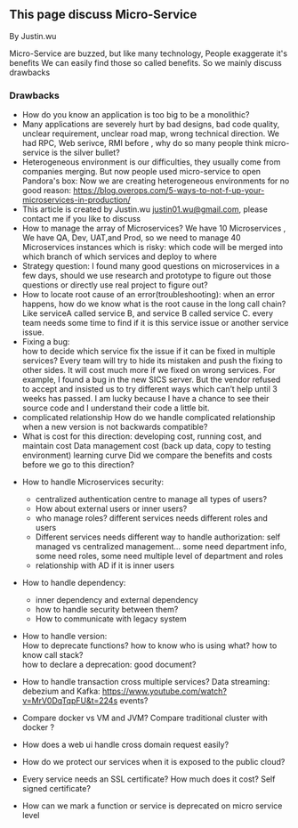 ## This page discuss Micro-Service
By Justin.wu  

Micro-Service are buzzed, but like many technology, People exaggerate it's benefits
We can easily find those so called benefits. So we mainly discuss drawbacks 

### Drawbacks

- How do you know an application is too big to be a monolithic? 
- Many applications are severely hurt by bad designs, bad code quality, unclear requirement, unclear road map, wrong technical direction. 
   We had RPC, Web serivce, RMI before , why do so many people think micro-service is the silver bullet?
- Heterogeneous environment is our difficulties, they usually come from companies merging. 
   But now people used micro-service to open Pandora's box: 
   Now we are creating heterogeneous environments for no good reason:
   https://blog.overops.com/5-ways-to-not-f-up-your-microservices-in-production/
- This article is created by Justin.wu justin01.wu@gmail.com, please contact me if you like to discuss
- How to manage the array of Microservices?
   We have 10 Microservices , We have QA, Dev, UAT,and Prod, 
   so we need to manage 40 Microservices instances which is risky: 
   which code will be merged into which branch of which services and deploy to where
- Strategy question: 
   I found many good questions on microservices in a few days, 
   should we use research and prototype to figure out those questions or directly use real project to figure out?
- How to locate root cause of an error(troubleshooting):
   when an error happens, how do we know what is the root cause in the long call chain? 
   Like serviceA called service B, and service B called service C. 
   every team needs some time to find if it is this service issue or another service issue.
- Fixing a bug:  
  how to decide which service fix the issue if it can be fixed in multiple services? 
  Every team will try to  hide its mistaken and push the fixing to other sides. 
  It will cost much more if we fixed on wrong services.
  For example, I found a bug in the new SICS server. 
  But the vendor refused to accept and insisted us to try different ways which can’t help until 3 weeks has passed. 
  I am lucky because I have a chance to see their source code and I understand their code a little bit.
- complicated relationship 
  How do we handle complicated relationship when a new version is not backwards compatible?
- What is cost for this direction:
    developing cost, running cost, and maintain cost
    Data management cost (back up data, copy to testing environment)
    learning curve
    Did we compare the benefits and costs before we go to this direction?


* How to handle Microservices security:
    * centralized authentication centre to manage all types of users?
    * How about external users or inner users?
    * who manage roles? different services needs different roles and users
    * Different services needs different way to handle authorization: self managed vs centralized management...
       some need department info, some need roles, some need multiple level of department and roles
	* relationship with AD if it is inner users    

* How to handle dependency:
  * inner dependency and external dependency
  * how to handle security between them?
  *  How to communicate with legacy system     
  
- How to handle version:     
   How to deprecate functions?
    how to know who is using what?
    how to know call stack?    
    how to declare a deprecation: good document?   
-  How to handle transaction cross multiple services?
    Data streaming: debezium and Kafka: 
    https://www.youtube.com/watch?v=MrV0DqTqpFU&t=224s
           events? 
- Compare docker vs VM and JVM? Compare traditional cluster with docker ?
- How does a web ui handle cross domain request easily?
- How do we protect our services when it is exposed to the public cloud?
- Every service needs an SSL certificate? How much does it cost? Self signed certificate?

- How can we mark a function or service is deprecated on micro service level


